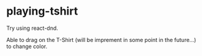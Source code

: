 # playing-tshirt
Try using react-dnd.

Able to drag on the T-Shirt (will be imprement in some point in the future...) to change color.
